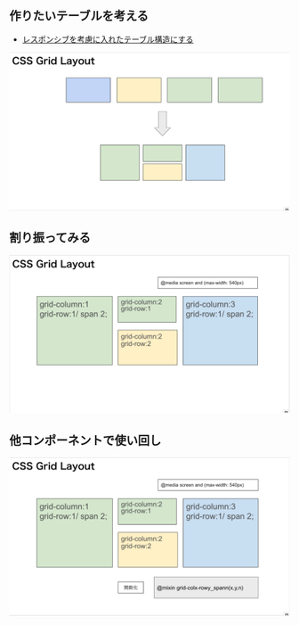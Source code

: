 
## 作りたいテーブルを考える
* [レスポンシブを考慮に入れたテーブル構造にする](https://developer.mozilla.org/ja/docs/Web/CSS/CSS_Grid_Layout/Basic_Concepts_of_Grid_Layout)
<img src="https://github.com/aq35/study_scss_just_kidding/blob/main/01_table/00.png" width="828"/>

## 割り振ってみる
<img src="https://github.com/aq35/study_scss_just_kidding/blob/main/01_table/02.png" width="828"/>

## 他コンポーネントで使い回し
<img src="https://github.com/aq35/study_scss_just_kidding/blob/main/01_table/03.png" width="828"/>
